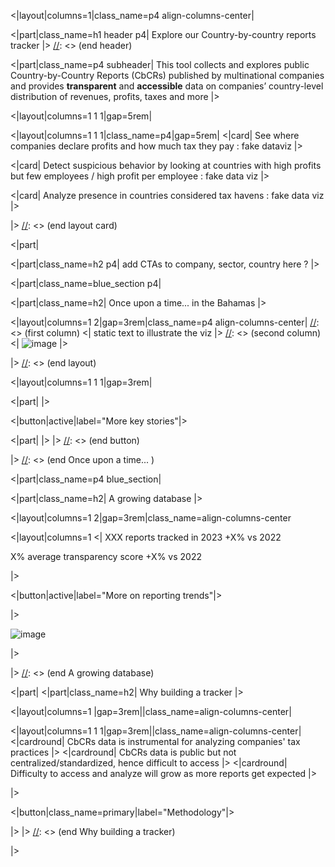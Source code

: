 <|layout|columns=1|class_name=p4 align-columns-center|

[//]: <> (header)
<|part|class_name=h1 header p4|
Explore our Country-by-country reports tracker
|>
[//]: <> (end header)



<|part|class_name=p4 subheader|
This tool collects and explores public Country-by-Country Reports (CbCRs) published by multinational companies and provides **transparent** and **accessible** data on companies’ country-level distribution of revenues, profits, taxes and more
|>

<|layout|columns=1 1 1|gap=5rem|

[//]: <> (layout card)
<|layout|columns=1 1 1|class_name=p4|gap=5rem|
<|card|
See where companies declare profits and how much tax they pay : fake dataviz
|>

<|card|
Detect suspicious behavior by looking at countries with high profits but few employees / high profit per employee : fake data viz
|>

<|card|
Analyze presence in countries considered tax havens : fake data viz
|>

|>
[//]: <> (end layout card)

<|part|


<|part|class_name=h2 p4|
add CTAs to company, sector, country here ?
|>

[//]: <> (Once upon a time... )
<|part|class_name=blue_section p4|

<|part|class_name=h2|
Once upon a time... in the Bahamas
|>

[//]: <> (layout)
<|layout|columns=1 2|gap=3rem|class_name=p4 align-columns-center|
[//]: <> (first column)
<| static text to illustrate the viz |>
[//]: <> (second column)
<|
![image](images/bahamas.png)
|>

|>
[//]: <> (end layout)

[//]: <> (button)
<|layout|columns=1 1 1|gap=3rem|

<|part|
|>

<|button|active|label="More key stories"|>

<|part|
|>
|>
[//]: <> (end button)

|>
[//]: <> (end Once upon a time... )

[//]: <> (A growing database)
<|part|class_name=p4 blue_section|

<|part|class_name=h2|
A growing database
|>

<|layout|columns=1 2|gap=3rem|class_name=align-columns-center

<|layout|columns=1
<|
XXX reports tracked in 2023
+X% vs 2022

X% average transparency score
+X% vs 2022
 
|>

<|button|active|label="More on reporting trends"|>

|>

![image](images/tag_cloud.png)

|>

|>
[//]: <> (end A growing database)


[//]: <> (Why building a tracker)
<|part|
<|part|class_name=h2|
Why building a tracker
|>

<|layout|columns=1 |gap=3rem||class_name=align-columns-center|

<|layout|columns=1 1 1|gap=3rem||class_name=align-columns-center|
<|cardround|
CbCRs data is instrumental for analyzing companies' tax practices
|>
<|cardround|
CbCRs data is public but not centralized/standardized, hence difficult to access
|>
<|cardround|
Difficulty to access and analyze will grow as  more reports get expected
|>

|>

<|button|class_name=primary|label="Methodology"|>

|>
|>
[//]: <> (end Why building a tracker)

|>